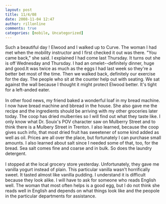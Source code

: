 ```yaml
---
layout: post
title: 11/4/08
date: 2008-11-04 12:47
author: rillonline
comments: true
categories: [mobile, Uncategorized]
---
```

Such a beautiful day ! Elwood and I walked up to Curve. The woman I had met when the mobility instructor and I first checked it out was there. "You came back," she said. I explained I had come last Thursday. It turns out she is off Wednesday and Thursday. I had an omelet--definitely dinner, huge and good.It was twice as much as the eggs I had last week so they're a better bet most of the time. Then we walked back, definitely our exercise for the day. The people who sit at the counter help out with seating. We sat against the wall because I thought it might protect Elwood better. It's tight for a left-anded eater.<br /><br />In other food news, my friend baked a wonderful loaf in my bread machine. I now have bread machine and bbread in the house. She also gave me the recipe and the ingredients should be arriving with my other groceries later today. The coop has dried mulberries so I will find out what they taste like. I only know what Dr. Souix's POV character saw on Mulberry Street and to think there is a Mulbery Street in Trenton. I also learned, because the coop gives such info, that most dried fruit has sweetener of some kind added as well as oil. Prices are all over the place, but fortunately I can purchase small amounts. I also learned about salt since I needed some of that, too, for the bread. Sea salt comes fine and coarse and in bulk. So does the laundry detergent. <br /><br />I stopped at the local grocery store yesterday. Unfortunately, they gave me vanilla yogurt instead of plain. This particular vanilla wasn't horrifically sweet. It tasted almost like vanilla pudding. I understand it is difficult because they look alike. I will have to ask for someone who reads English well. The woman that most often helps is a good egg, but I do not think she reads well in English and depends on what things look like and the peopole in the particular departments for assistance.  <br /><br />
